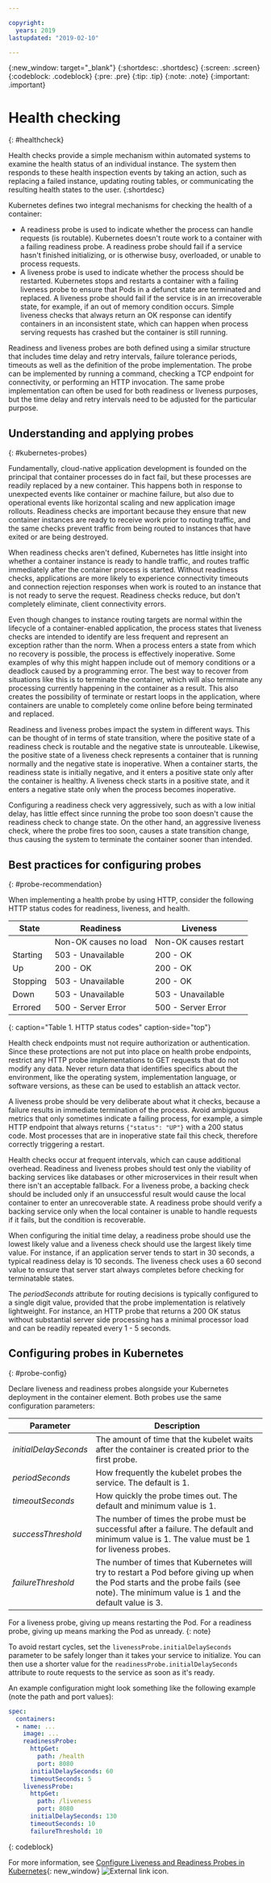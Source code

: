 ```yaml
---

copyright:
  years: 2019
lastupdated: "2019-02-10"

---
```


{:new_window: target="_blank"}
{:shortdesc: .shortdesc}
{:screen: .screen}
{:codeblock: .codeblock}
{:pre: .pre}
{:tip: .tip}
{:note: .note}
{:important: .important}

# Health checking
{: #healthcheck}

Health checks provide a simple mechanism within automated systems to examine the health status of an individual instance. The system then responds to these health inspection events by taking an action, such as replacing a failed instance, updating routing tables, or communicating the resulting health states to the user.
{:shortdesc}

Kubernetes defines two integral mechanisms for checking the health of a container:

* A readiness probe is used to indicate whether the process can handle requests (is routable). Kubernetes doesn't route work to a container with a failing readiness probe. A readiness probe should fail if a service hasn't finished initializing, or is otherwise busy, overloaded, or unable to process requests.
* A liveness probe is used to indicate whether the process should be restarted. Kubernetes stops and restarts a container with a failing liveness probe to ensure that Pods in a defunct state are terminated and replaced. A liveness probe should fail if the service is in an irrecoverable state, for example, if an out of memory condition occurs. Simple liveness checks that always return an OK response can identify containers in an inconsistent state, which can happen when process serving requests has crashed but the container is still running.

Readiness and liveness probes are both defined using a similar structure that includes time delay and retry intervals, failure tolerance periods, timeouts as well as the definition of the probe implementation. The probe can be implemented by running a command, checking a TCP endpoint for connectivity, or performing an HTTP invocation. The same probe implementation can often be used for both readiness or liveness purposes, but the time delay and retry intervals need to be adjusted for the particular purpose.

## Understanding and applying probes
{: #kubernetes-probes}

Fundamentally, cloud-native application development is founded on the principal that container processes do in fact fail, but these processes are readily replaced by a new container. This happens both in response to unexpected events like container or machine failure, but also due to operational events like horizontal scaling and new application image rollouts. Readiness checks are important because they ensure that new container instances are ready to receive work prior to routing traffic, and the same checks prevent traffic from being routed to instances that have exited or are being destroyed.

When readiness checks aren't defined, Kubernetes has little insight into whether a container instance is ready to handle traffic, and routes traffic immediately after the container process is started. Without readiness checks, applications are more likely to experience connectivity timeouts and connection rejection responses when work is routed to an instance that is not ready to serve the request. Readiness checks reduce, but don't completely eliminate, client connectivity errors.

Even though changes to instance routing targets are normal within the lifecycle of a container-enabled application, the process states that liveness checks are intended to identify are less frequent and represent an exception rather than the norm. When a process enters a state from which no recovery is possible, the process is effectively inoperative. Some examples of why this might happen include out of memory conditions or a deadlock caused by a programming error. The best way to recover from situations like this is to terminate the container, which will also terminate any processing currently happening in the container as a result. This also creates the possibility of terminate or restart loops in the application, where containers are unable to completely come online before being terminated and replaced.

Readiness and liveness probes impact the system in different ways. This can be thought of in terms of state transition, where the positive state of a readiness check is routable and the negative state is unrouteable. Likewise, the positive state of a liveness check represents a container that is running normally and the negative state is inoperative. When a container starts, the readiness state is initially negative, and it enters a positive state only after the container is healthy. A liveness check starts in a positive state, and it enters a negative state only when the process becomes inoperative.

Configuring a readiness check very aggressively, such as with a low initial delay, has little effect since running the probe too soon doesn't cause the readiness check to change state. On the other hand, an aggressive liveness check, where the probe fires too soon, causes a state transition change, thus causing the system to terminate the container sooner than intended.

## Best practices for configuring probes
{: #probe-recommendation}

When implementing a health probe by using HTTP, consider the following HTTP status codes for readiness, liveness, and health.

| State    |  Readiness            |  Liveness             |
|----------|-----------------------|-----------------------|
|          | Non-OK causes no load | Non-OK causes restart |
| Starting | 503 - Unavailable     | 200 - OK              |
| Up       | 200 - OK              | 200 - OK              |
| Stopping | 503 - Unavailable     | 200 - OK              |
| Down     | 503 - Unavailable     | 503 - Unavailable     |
| Errored  | 500 - Server Error    | 500 - Server Error    |
{: caption="Table 1. HTTP status codes" caption-side="top"}

Health check endpoints must not require authorization or authentication. Since these protections are not put into place on health probe endpoints, restrict any HTTP probe implementations to GET requests that do not modify any data. Never return data that identifies specifics about the environment, like the operating system, implementation language, or software versions, as these can be used to establish an attack vector.

A liveness probe should be very deliberate about what it checks, because a failure results in immediate termination of the process. Avoid ambiguous metrics that only sometimes indicate a failing process, for example, a simple HTTP endpoint that always returns `{"status": "UP"}` with a 200 status code. Most processes that are in inoperative state fail this check, therefore correctly triggering a restart.

Health checks occur at frequent intervals, which can cause additional overhead. Readiness and liveness probes should test only the viability of backing services like databases or other microservices in their result when there isn't an acceptable fallback. For a liveness probe, a backing check should be included only if an unsuccessful result would cause the local container to enter an unrecoverable state. A readiness probe should verify a backing service only when the local container is unable to handle requests if it fails, but the condition is recoverable.

When configuring the initial time delay, a readiness probe should use the lowest likely value and a liveness check should use the largest likely time value. For instance, if an application server tends to start in 30 seconds, a typical readiness delay is 10 seconds. The liveness check uses a 60 second value to ensure that server start always completes before checking for terminatable states.

The *periodSeconds* attribute for routing decisions is typically configured to a single digit value, provided that the probe implementation is relatively lightweight. For instance, an HTTP probe that returns a 200 OK status without substantial server side processing has a minimal processor load and can be readily repeated every 1 - 5 seconds.

## Configuring probes in Kubernetes
{: #probe-config}

Declare liveness and readiness probes alongside your Kubernetes deployment in the container element. Both probes use the same configuration parameters:

| Parameter | Description |
|-----------|-------------|
| *initialDelaySeconds* | The amount of time that the kubelet waits after the container is created prior to the first probe. |
| *periodSeconds* | How frequently the kubelet probes the service. The default is 1. |
| *timeoutSeconds* | How quickly the probe times out. The default and minimum value is 1. |
| *successThreshold* | The number of times the probe must be successful after a failure. The default and minimum value is 1. The value must be 1 for liveness probes. |
| *failureThreshold* | The number of times that Kubernetes will try to restart a Pod before giving up when the Pod starts and the probe fails (see note). The minimum value is 1 and the default value is 3. |

  For a liveness probe, giving up means restarting the Pod. For a readiness probe, giving up means marking the Pod as unready.
  {: note}

To avoid restart cycles, set the `livenessProbe.initialDelaySeconds` parameter to be safely longer than it takes your service to initialize. You can then use a shorter value for the `readinessProbe.initialDelaySeconds` attribute to route requests to the service as soon as it's ready.

An example configuration might look something like the following example (note the path and port values):

```yaml
spec:
  containers:
  - name: ...
    image: ...
    readinessProbe:
      httpGet:
        path: /health
        port: 8080
      initialDelaySeconds: 60
      timeoutSeconds: 5
    livenessProbe:
      httpGet:
        path: /liveness
        port: 8080
      initialDelaySeconds: 130
      timeoutSeconds: 10
      failureThreshold: 10
```
{: codeblock}

For more information, see [Configure Liveness and Readiness Probes in Kubernetes](https://kubernetes.io/docs/tasks/configure-pod-container/configure-liveness-readiness-probes/){: new_window} ![External link icon](../icons/launch-glyph.svg "External link icon").
